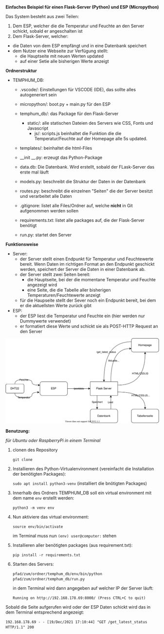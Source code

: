 **Einfaches Beispiel für einen Flask-Server (Python) und ESP (Micropython)**


Das System besteht aus zwei Teilen:

1.  Dem ESP, welcher die die Temperatur und Feuchte an den Server schickt, sobald er angeschalten ist
2.  Dem Flask-Server, welcher:
- die Daten von dem ESP empfängt und in eine Datenbank speichert
- dem Nutzer eine Webseite zur Verfügung stellt:
  - die Hauptseite mit neuen Werten updated
  - auf einer Setie alle bisherigen Werte anzeigt


**Ordnerstruktur**

- TEMPHUM_DB: 
  - .vscode/: Einstellungen für VSCODE (IDE), das sollte alles autogeneriert sein
  - micropython/: boot.py + main.py für den ESP
  - temphum_db/: das Package für den Flask-Server
    - static/: alle statischen Dateien des Servers wie CSS, Fonts und Javascript
      - js/: scripts.js beinhaltet die Funktion die die Temperatur/Feuchte auf der Homepage alle 5s updated.

  - templates/: beinhaltet die html-Files
  - __init __.py: erzeugt das Python-Package
  - data.db: Die Datenbank. Wird erstellt, sobald der FLask-Server das erste mal läuft
  - models.py: beschreibt die Struktur der Daten in der Datenbank
  - routes.py: beschreibt die einzelnen "Seiten" die der Server besitzt und verarbeitet alle Daten
  - .gitignore: listet alle Files/Ordner auf, welche **nicht** in Git aufgenommen werden sollen
  - requirements.txt: listet alle packages auf, die der Flask-Server benötigt
  - run.py: startet den Server


**Funktionsweise**
- Server:
  - der Server stellt einen Endpunkt für Temperatur und Feuchtewerte bereit. Wenn Daten im richtigen Format an den Endpunkt geschickt werden, speichert der Server die Daten in einer Datenbank ab.
  - der Server stellt zwei Seiten bereit:
    - die Hauptseite, bei der die momentane Temperatur und Feuchte angezeigt wird
    - eine Seite, die die Tabelle aller bisherigen Temperaturen/Feuchtewerte anzeigt
  - für die Haupseite stellt der Sever noch ein Endpunkt bereit, bei dem er die aktuellsten Werte zurück gibt
- ESP:
  - der ESP liest die Temperatur und Feuchte ein (hier werden nur Dummywerte verwendet)
  - er formatiert diese Werte und schickt sie als POST-HTTP Request an den Server

![Overview](/overview.svg )


**Benutzung:**

*für Ubuntu oder RaspberryPi in einem Terminal*

1. clonen des Repository 
   
   `git clone `

2. Installieren des Python-Virtualenvironment (vereinfacht die Installation der benötigten Packages):
   
   `sudo apt install python3-venv` (installiert die bnötigten Packages)

3. Innerhalb des Ordners TEMPHUM_DB soll ein virtual environment mit dem name `env` erstellt werden:
   
   `python3 -m venv env`

4. Nun aktiviere das virtual environment:
   
   `source env/bin/activate`

   im Terminal muss nun `(env) user@computer:` stehen

5. Installieren aller benötigten packages (aus requirement.txt):
   
   `pip install -r requirements.txt`

6. Starten des Servers:
   
   `pfad/zum/ordner/temphum_db/env/bin/python pfad/zum/ordner/temphum_db/run.py`

   in dem Terminal wird dann angegeben auf welcher IP der Server läuft:

   `Running on http://192.168.178.69:8000/ (Press CTRL+C to quit)`

Sobald die Seite aufgerufen wird oder der ESP Daten schickt wird das in dem Terminal entsprechend angezeigt:

`192.168.178.69 - - [19/Dec/2021 17:10:44] "GET /get_latest_status HTTP/1.1" 200`

   
